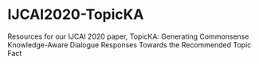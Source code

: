 # IJCAI2020-TopicKA
Resources for our IJCAI 2020 paper, TopicKA: Generating Commonsense Knowledge-Aware Dialogue Responses Towards the Recommended Topic Fact
